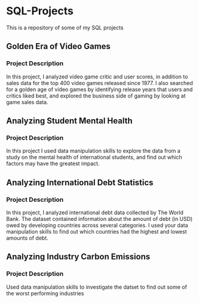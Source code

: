 # SQL-Projects
This is a repository of some of my SQL projects
## Golden Era of Video Games
### Project Description
In this project, I analyzed video game critic and user scores, in addition to sales data for the top 400 video games released since 1977. I also searched for a golden age of video games by identifying release years that users and critics liked best, and explored the business side of gaming by looking at game sales data.
## Analyzing Student Mental Health
### Project Description
In this project I used data manipulation skills to explore the data from a study on the mental health of international students, and find out which factors may have the greatest impact.
## Analyzing International Debt Statistics
### Project Description
In this project, I analyzed international debt data collected by The World Bank. The dataset contained information about the amount of debt (in USD) owed by developing countries across several categories. I used your data manipulation skills to find out which countries had the highest and lowest amounts of debt.
## Analyzing Industry Carbon Emissions
### Project Description
Used data manipulation skills to investigate the datset to find out some of the worst performing industries
